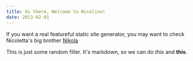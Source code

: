```yaml
---
title: Hi there, Welcome to Nicolino!
date: 2013-02-01
---
```


If you want a real featureful static site generator, you may want to check Nicoletta's
big brother [Nikola](http://getnikola.com)

This is just some random filler. It's markdown, so we can do *this* and **this**.
